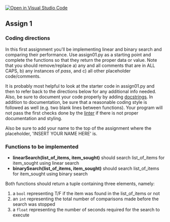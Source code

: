[![Open in Visual Studio Code](https://classroom.github.com/assets/open-in-vscode-c66648af7eb3fe8bc4f294546bfd86ef473780cde1dea487d3c4ff354943c9ae.svg)](https://classroom.github.com/online_ide?assignment_repo_id=9773643&assignment_repo_type=AssignmentRepo)
## Assign 1

### Coding directions

In this first assignment you'll be implementing linear and binary search and
comparing their performance. Use assign01.py as a starting point and complete
the functions so that they return the proper data or value. Note that you should
remove/replace a) any and all comments that are in ALL CAPS, b) any instances of
_pass_, and c) all other placeholder code/comments. 

It is probably most helpful to look at the starter code in assign01.py and then
to refer back to the directions below for any additional info needed. Also, be
sure to document your code properly by adding
[docstrings](https://www.python.org/dev/peps/pep-0257/#what-is-a-docstring).  In
addition to documentation, be sure that a reasonable coding style is followed as
well (e.g. two blank lines between functions). Your program will not pass the
first checks done by the [linter](https://realpython.com/python-code-quality/#linters) 
if there is not proper documentation and styling.

Also be sure to add your name to the top of the assignment where the placeholder, 
'INSERT YOUR NAME HERE' is. 

### Functions to be implemented
* __linearSearch(list_of_items, item_sought)__ should search list_of_items for item_sought using linear search
* __binarySearch(list_of_items, item_sought)__ should search list_of_items for item_sought using binary search

Both functions should return a tuple containing three elements, namely:
1. a `bool` representing T/F if the item was found in the list_of_items or not
2. an `int` representing the total number of comparisons made before the search was stopped
3. a `float` representing the number of seconds required for the search to execute
